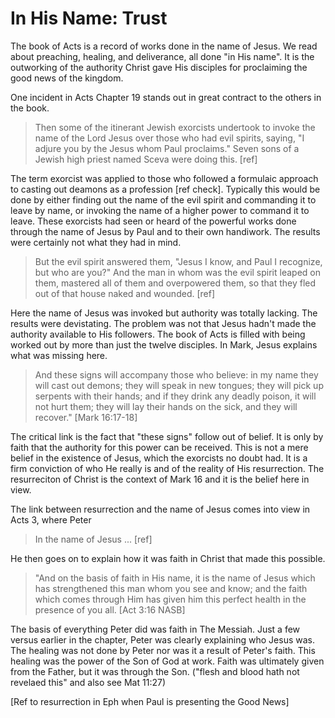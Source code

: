 In His Name: Trust
==================

The book of Acts is a record of works done in the name of Jesus. We read about preaching, healing, and deliverance, all done "in His name". It is the outworking of the authority Christ gave His disciples for proclaiming the good news of the kingdom.

One incident in Acts Chapter 19 stands out in great contract to the others in the book.

> Then some of the itinerant Jewish exorcists undertook to invoke the name of the Lord Jesus over those who had evil spirits, saying, "I adjure you by the Jesus whom Paul proclaims." Seven sons of a Jewish high priest named Sceva were doing this. [ref]

The term exorcist was applied to those who followed a formulaic approach to casting out deamons as a profession [ref check]. Typically this would be done by either finding out the name of the evil spirit and commanding it to leave by name, or invoking the name of a higher power to command it to leave.  These exorcists had seen or heard of the powerful works done through the name of Jesus by Paul and to their own handiwork. The results were certainly not what they had in mind.

> But the evil spirit answered them, "Jesus I know, and Paul I recognize, but who are you?" And the man in whom was the evil spirit leaped on them, mastered all of them and overpowered them, so that they fled out of that house naked and wounded. [ref]

Here the name of Jesus was invoked but authority was totally lacking. The results were devistating. The problem was not that Jesus hadn't made the authority available to His followers. The book of Acts is filled with being worked out by more than just the twelve disciples. In Mark, Jesus explains what was missing here.

> And these signs will accompany those who believe: in my name they will cast out demons; they will speak in new tongues; they will pick up serpents with their hands; and if they drink any deadly poison, it will not hurt them; they will lay their hands on the sick, and they will recover." [Mark 16:17-18]

The critical link is the fact that "these signs" follow out of belief. It is only by faith that the authority for this power can be received. This is not a mere belief in the existence of Jesus, which the exorcists no doubt had. It is a firm conviction of who He really is and of the reality of His resurrection. The resurreciton of Christ is the context of Mark 16 and it is the belief here in view.

The link between resurrection and the name of Jesus comes into view in Acts 3, where Peter 


> In the name of Jesus ... [ref]


He then goes on to explain how it was faith in Christ that made this possible.

> "And on the basis of faith in His name, it is the name of Jesus which has strengthened this man whom you see and know; and the faith which comes through Him has given him this perfect health in the presence of you all. [Act 3:16 NASB]

The basis of everything Peter did was faith in The Messiah. Just a few versus earlier in the chapter, Peter was clearly explaining who Jesus was. The healing was not done by Peter nor was it a result of Peter's faith. This healing was the power of the Son of God at work. Faith was ultimately given from the Father, but it was through the Son. ("flesh and blood hath not revelaed this" and also see Mat 11:27)



[Ref to resurrection in Eph when Paul is presenting the Good News]